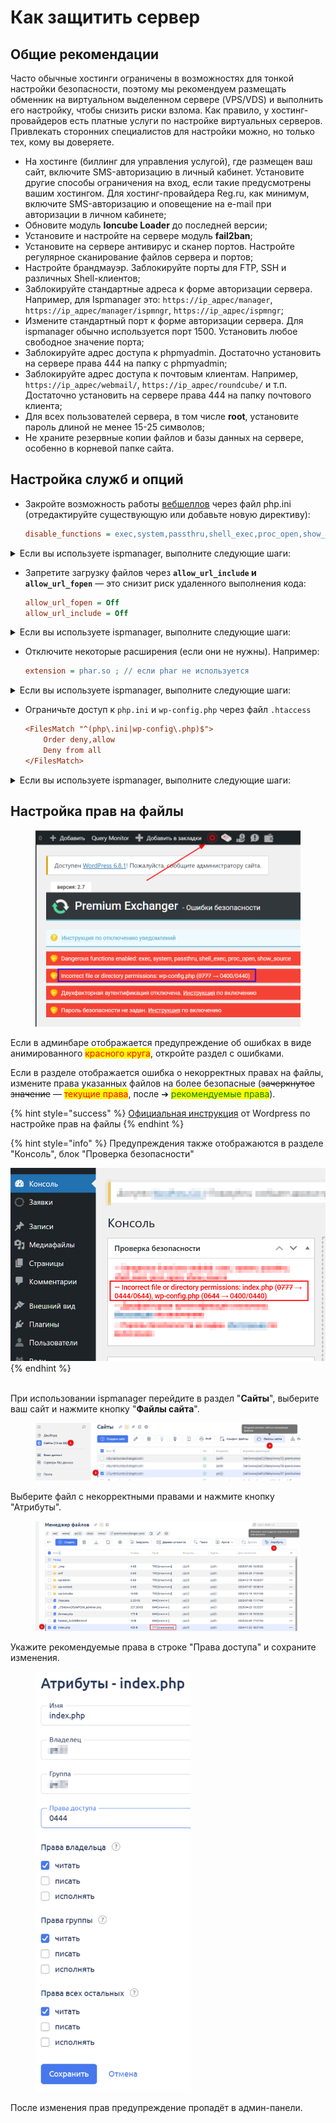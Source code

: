 # Как защитить сервер

## Общие рекомендации

Часто обычные хостинги ограничены в возможностях для тонкой настройки безопасности, поэтому мы рекомендуем размещать обменник на виртуальном выделенном сервере (VPS/VDS) и выполнить его настройку, чтобы снизить риски взлома. Как правило, у хостинг-провайдеров есть платные услуги по настройке виртуальных серверов. Привлекать сторонних специалистов для настройки можно, но только тех, кому вы доверяете.

* На хостинге (биллинг для управления услугой), где размещен ваш сайт, включите SMS-авторизацию в личный кабинет. Установите другие способы ограничения на вход, если такие предусмотрены вашим хостингом. Для хостинг-провайдера Reg.ru, как минимум, включите SMS-авторизацию и оповещение на e-mail при авторизации в личном кабинете;
* Обновите модуль **Ioncube Loader** до последней версии;
* Установите и настройте на сервере модуль **fail2ban**;
* Установите на сервере антивирус и сканер портов. Настройте регулярное сканирование файлов сервера и портов;
* Настройте брандмауэр. Заблокируйте порты для FTP, SSH и различных Shell-клиентов;
* Заблокируйте стандартные адреса к форме авторизации сервера. Например, для Ispmanager это: `https://ip_адрес/manager`, `https://ip_адрес/manager/ispmngr`, `https://ip_адрес/ispmngr`;
* Измените стандартный порт к форме авторизации сервера. Для ispmanager обычно используется порт 1500. Установить любое свободное значение порта;
* Заблокируйте адрес доступа к phpmyadmin. Достаточно установить на сервере права 444 на папку с phpmyadmin;
* Заблокируйте адрес доступа к почтовым клиентам. Например, `https://ip_адрес/webmail/`, `https://ip_адрес/roundcube/` и т.п. Достаточно установить на сервере права 444 на папку почтового клиента;
* Для всех пользователей сервера, в том числе **root**, установите пароль длиной не менее 15-25 символов;
* Не храните резервные копии файлов и базы данных на сервере, особенно в корневой папке сайта.

## **Настройка служб и опций**

*   Закройте возможность работы [вебшеллов](https://encyclopedia.kaspersky.ru/glossary/web-shell/) через файл php.ini (отредактируйте существующую или добавьте новую директиву):

    ```ini
    disable_functions = exec,system,passthru,shell_exec,proc_open,show_source
    ```

<details>

<summary>Если вы используете ispmanager, выполните следующие шаги:</summary>

1. Авторизуйтесь в ispmanager под <mark style="color:red;">**root-пользователем**</mark>.

2) Перейдите в раздел "**Сайты**", выберите ваш сайт и нажмите кнопку "Настройки **PHP для сайта**".

<figure><img src="../../../.gitbook/assets/image (2181).png" alt=""><figcaption></figcaption></figure>

3. Поиском найдите директиву `disable_functions`, отметьте её галочкой и нажмите кнопку с карандашом ("**Изменить переменную**").

<figure><img src="../../../.gitbook/assets/image (2182).png" alt=""><figcaption></figcaption></figure>

4.  Добавьте указанные функции (не удаляйте предыдущие значения — дополните строку указанными функциями): **`exec,system,passthru,shell_exec,proc_open,show_source`** и сохраните изменени&#x44F;**.**

    <figure><img src="../../../.gitbook/assets/image (2183).png" alt="" width="544"><figcaption></figcaption></figure>

</details>

*   Запретите загрузку файлов через **`allow_url_include` и `allow_url_fopen`** — это снизит риск удаленного выполнения кода:

    ```ini
    allow_url_fopen = Off
    allow_url_include = Off
    ```

<details>

<summary>Если вы используете ispmanager, выполните следующие шаги:</summary>

1. Авторизуйтесь в ispmanager под <mark style="color:red;">**root-пользователем**</mark>.

2) Перейдите в раздел "**Сайты**", выберите ваш сайт и нажмите кнопку "**Настройки PHP для сайта**".

<figure><img src="../../../.gitbook/assets/image (2181).png" alt="" width="563"><figcaption></figcaption></figure>

3. Поиском найдите директивы по тексту `allow_url`, отметьте их галочкой и нажмите кнопку с карандашом ("**Изменить переменную**").

<figure><img src="../../../.gitbook/assets/image (2185).png" alt="" width="563"><figcaption></figcaption></figure>

4. Укажите `Off` для переменных и сохраните изменени&#x44F;**.**

<figure><img src="../../../.gitbook/assets/image (2184).png" alt="" width="563"><figcaption></figcaption></figure>

</details>

*   Отключите некоторые расширения (если они не нужны). Например:

    ```ini
    extension = phar.so ; // если phar не используется
    ```

<details>

<summary>Если вы используете ispmanager, выполните следующие шаги:</summary>

1. Авторизуйтесь в ispmanager под <mark style="color:red;">**root-пользователем**</mark>.

2) Перейдите в раздел "**PHP**", выберите версию PHP, [которая используется на вашем сайте](https://premium.gitbook.io/main/osnovnye-nastroiki/faq/kak-proverit-versiyu-php-ispolzuyushuyusya-dlya-saita) и нажмите кнопку "Расширения".

<figure><img src="../../../.gitbook/assets/image (2186).png" alt="" width="563"><figcaption></figcaption></figure>

3. Поиском найдите расширения по тексту **`phar`** (пример), отметьте их галочкой и нажмите кнопку с карандашом ("**Выключить расширение**").

<figure><img src="../../../.gitbook/assets/image (2187).png" alt="" width="531"><figcaption></figcaption></figure>

4. Нажмите кнопку и подтвердите выключение расширения во всплывающем окн&#x435;**.**

</details>

*   Ограничьте доступ к `php.ini` и `wp-config.php` через файл `.htaccess`

    ```ini
    <FilesMatch "^(php\.ini|wp-config\.php)$">
        Order deny,allow
        Deny from all
    </FilesMatch>
    ```



<details>

<summary>Если вы используете ispmanager, выполните следующие шаги:</summary>

1. Авторизуйтесь в ispmanager под <mark style="color:yellow;">**любым пользователем**</mark>.

2) Перейдите в раздел "**Сайты**", выберите ваш сайт и нажмите кнопку "**Файлы сайта**".

<figure><img src="../../../.gitbook/assets/image (2188).png" alt=""><figcaption></figcaption></figure>

3. Найдите файл `.htaccess` и перейдите в режим его редактирования двойным кликом.

<figure><img src="../../../.gitbook/assets/image (2190).png" alt="" width="479"><figcaption></figcaption></figure>

4. Укажите указанный выше текст в файле и сохраните изменения.

<figure><img src="../../../.gitbook/assets/image (2191).png" alt="" width="543"><figcaption></figcaption></figure>

</details>

## Настройка прав на файлы

<figure><img src="../../../.gitbook/assets/image (1) (1) (1) (1) (1) (1) (1) (1) (1) (1) (1) (1) (1) (1) (1) (1) (1).png" alt="" width="563"><figcaption></figcaption></figure>

Если в админбаре отображается предупреждение об ошибках в виде анимированного <mark style="color:red;">красного круга</mark>, откройте раздел с ошибками.

Если в разделе отображается ошибка о некорректных правах на файлы, измените права указанных файлов на более безопасные (~~зачеркнутое значение~~ — <mark style="color:red;">текущие права</mark>, после ➔ <mark style="color:green;">рекомендуемые права</mark>).

{% hint style="success" %}
[Официальная инструкция](https://developer.wordpress.org/advanced-administration/security/hardening/#file-permissions) от Wordpress по настройке прав на файлы
{% endhint %}

{% hint style="info" %}
Предупреждения также отображаются в разделе "Консоль", блок "Проверка безопасности"

<img src="../../../.gitbook/assets/image (2) (1) (1) (1) (1) (1) (1) (1) (1) (1) (1) (1) (1).png" alt="" data-size="original">
{% endhint %}

\
При использовании ispmanager перейдите в раздел "**Сайты**", выберите ваш сайт и нажмите кнопку "**Файлы сайта**".

<figure><img src="../../../.gitbook/assets/image (2188).png" alt=""><figcaption></figcaption></figure>

Выберите файл с некорректными правами и нажмите кнопку "Атрибуты".

<figure><img src="../../../.gitbook/assets/image (2193).png" alt=""><figcaption></figcaption></figure>

Укажите рекомендуемые права в строке "Права доступа" и сохраните изменения.

<figure><img src="../../../.gitbook/assets/image (2197).png" alt="" width="248"><figcaption></figcaption></figure>

После изменения прав предупреждение пропадёт в админ-панели.
